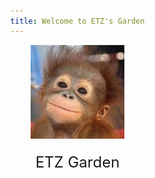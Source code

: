 ```yaml
---
title: Welcome to ETZ's Garden
---
```

<div style="text-align: center; padding: 0 20px;">
  <img src="media/index/icon.jpg" alt="icon" width="150" />
  <div style="font-size: 24px; margin-top: 20px;">
    ETZ Garden
  </div>
  <p style="margin-top: 20px;">
  </p>
</div>

<style>
  body {
    margin: 0;
    padding: 0;
    display: flex;
    flex-direction: column;
    justify-content: center;
    align-items: center;
    min-height: 100vh;
  }
  body > div {
    width: fit-content;
    max-width: 100%;
    box-sizing: border-box;
  }
</style>